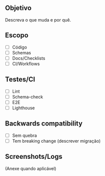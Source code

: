 ## Objetivo
Descreva o que muda e por quê.

## Escopo
- [ ] Código
- [ ] Schemas
- [ ] Docs/Checklists
- [ ] CI/Workflows

## Testes/CI
- [ ] Lint
- [ ] Schema-check
- [ ] E2E
- [ ] Lighthouse

## Backwards compatibility
- [ ] Sem quebra
- [ ] Tem breaking change (descrever migração)

## Screenshots/Logs
(Anexe quando aplicável)
